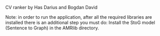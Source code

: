 CV ranker by Has Darius and Bogdan David

Note: in order to run the application, after all the required libraries are installed 
there is an additional step you must do: Install the StoG model (Sentence to Graph) in the AMRlib 
directory.

